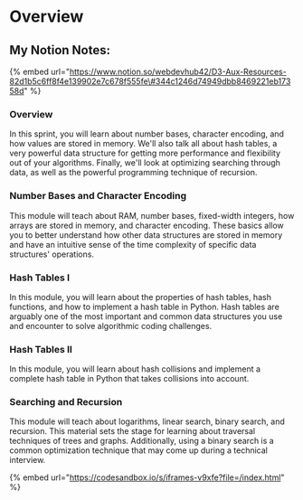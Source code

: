 # Overview

## My Notion Notes:

{% embed url="https://www.notion.so/webdevhub42/D3-Aux-Resources-82d1b5c6ff8f4e139902e7c678f555fe\#344c1246d74949dbb8469221eb17358d" %}

### Overview <a id="overview"></a>

In this sprint, you will learn about number bases, character encoding, and how values are stored in memory. We'll also talk all about hash tables, a very powerful data structure for getting more performance and flexibility out of your algorithms. Finally, we'll look at optimizing searching through data, as well as the powerful programming technique of recursion.

### Number Bases and Character Encoding <a id="number-bases-and-character-encoding"></a>

This module will teach about RAM, number bases, fixed-width integers, how arrays are stored in memory, and character encoding. These basics allow you to better understand how other data structures are stored in memory and have an intuitive sense of the time complexity of specific data structures' operations.

### Hash Tables I <a id="hash-tables-i"></a>

In this module, you will learn about the properties of hash tables, hash functions, and how to implement a hash table in Python. Hash tables are arguably one of the most important and common data structures you use and encounter to solve algorithmic coding challenges.

### Hash Tables II <a id="hash-tables-ii"></a>

In this module, you will learn about hash collisions and implement a complete hash table in Python that takes collisions into account.

### Searching and Recursion <a id="searching-and-recursion"></a>

This module will teach about logarithms, linear search, binary search, and recursion. This material sets the stage for learning about traversal techniques of trees and graphs. Additionally, using a binary search is a common optimization technique that may come up during a technical interview.



{% embed url="https://codesandbox.io/s/iframes-v9xfe?file=/index.html" %}



